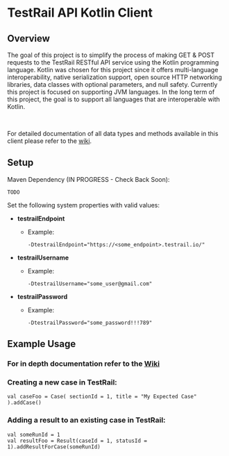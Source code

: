 # TestRail API Kotlin Client

## Overview

The goal of this project is to simplify the process of making GET & POST requests to the TestRail RESTful API service using the Kotlin programming language. Kotlin was chosen for this project since it offers multi-language interoperability, native serialization support, open source HTTP networking libraries, data classes with optional parameters, and null safety. Currently this project is focused on supporting JVM languages. In the long term of this project, the goal is to support all languages that are interoperable with Kotlin.

&nbsp;

For detailed documentation of all data types and methods available in this client please refer to the [wiki](https://github.com/chapeco/testrail-api-kotlin-client/wiki).

## Setup

Maven Dependency (IN PROGRESS - Check Back Soon):

```
TODO
```


Set the following system properties with valid values:

* **testrailEndpoint**
	- Example: 
	
		`-DtestrailEndpoint="https://<some_endpoint>.testrail.io/"`
* **testrailUsername**
	- Example:
	
		`-DtestrailUsername="some_user@gmail.com"`
* **testrailPassword**
	- Example:
	
		`-DtestrailPassword="some_password!!!789"`

## Example Usage

### For in depth documentation refer to the [Wiki](https://github.com/chapeco/testrail-api-kotlin-client/wiki)

### Creating a new case in TestRail:

```
val caseFoo = Case( sectionId = 1, title = "My Expected Case" ).addCase()
```


### Adding a result to an existing case in TestRail:

```
val someRunId = 1
val resultFoo = Result(caseId = 1, statusId = 1).addResultForCase(someRunId)
```


